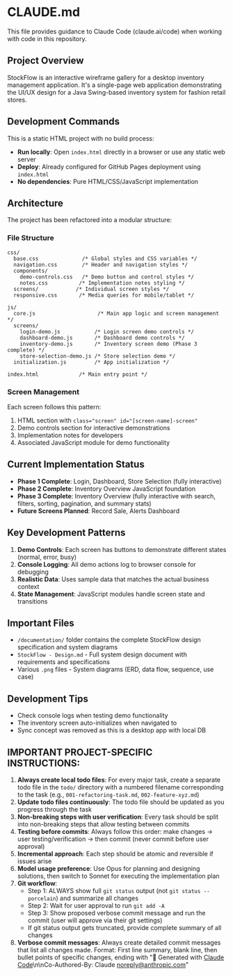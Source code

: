 # CLAUDE.md

This file provides guidance to Claude Code (claude.ai/code) when working with code in this repository.

## Project Overview
StockFlow is an interactive wireframe gallery for a desktop inventory management application. It's a single-page web application demonstrating the UI/UX design for a Java Swing-based inventory system for fashion retail stores.

## Development Commands
This is a static HTML project with no build process:
- **Run locally**: Open `index.html` directly in a browser or use any static web server
- **Deploy**: Already configured for GitHub Pages deployment using `index.html`
- **No dependencies**: Pure HTML/CSS/JavaScript implementation

## Architecture
The project has been refactored into a modular structure:

### File Structure
```
css/
  base.css              /* Global styles and CSS variables */
  navigation.css        /* Header and navigation styles */
  components/
    demo-controls.css   /* Demo button and control styles */
    notes.css          /* Implementation notes styling */
  screens/            /* Individual screen styles */
  responsive.css       /* Media queries for mobile/tablet */

js/
  core.js                    /* Main app logic and screen management */
  screens/
    login-demo.js           /* Login screen demo controls */
    dashboard-demo.js       /* Dashboard demo controls */
    inventory-demo.js       /* Inventory screen demo (Phase 3 complete) */
    store-selection-demo.js /* Store selection demo */
  initialization.js         /* App initialization */

index.html             /* Main entry point */
```

### Screen Management
Each screen follows this pattern:
1. HTML section with `class="screen" id="[screen-name]-screen"`
2. Demo controls section for interactive demonstrations
3. Implementation notes for developers
4. Associated JavaScript module for demo functionality

## Current Implementation Status
- **Phase 1 Complete**: Login, Dashboard, Store Selection (fully interactive)
- **Phase 2 Complete**: Inventory Overview JavaScript foundation
- **Phase 3 Complete**: Inventory Overview (fully interactive with search, filters, sorting, pagination, and summary stats)
- **Future Screens Planned**: Record Sale, Alerts Dashboard

## Key Development Patterns
1. **Demo Controls**: Each screen has buttons to demonstrate different states (normal, error, busy)
2. **Console Logging**: All demo actions log to browser console for debugging
3. **Realistic Data**: Uses sample data that matches the actual business context
4. **State Management**: JavaScript modules handle screen state and transitions

## Important Files
- `/documentation/` folder contains the complete StockFlow design specification and system diagrams
- `StockFlow - Design.md` - Full system design document with requirements and specifications
- Various `.png` files - System diagrams (ERD, data flow, sequence, use case)

## Development Tips
- Check console logs when testing demo functionality
- The inventory screen auto-initializes when navigated to
- Sync concept was removed as this is a desktop app with local DB

## IMPORTANT PROJECT-SPECIFIC INSTRUCTIONS:
1. **Always create local todo files**: For every major task, create a separate todo file in the `todo/` directory with a numbered filename corresponding to the task (e.g., `001-refactoring-task.md`, `002-feature-xyz.md`)
2. **Update todo files continuously**: The todo file should be updated as you progress through the task
3. **Non-breaking steps with user verification**: Every task should be split into non-breaking steps that allow testing between commits
4. **Testing before commits**: Always follow this order: make changes → user testing/verification → then commit (never commit before user approval)
5. **Incremental approach**: Each step should be atomic and reversible if issues arise
6. **Model usage preference**: Use Opus for planning and designing solutions, then switch to Sonnet for executing the implementation plan
7. **Git workflow**: 
   - Step 1: ALWAYS show full `git status` output (not `git status --porcelain`) and summarize all changes
   - Step 2: Wait for user approval to run `git add -A`
   - Step 3: Show proposed verbose commit message and run the commit (user will approve via their git settings)
   - If git status output gets truncated, provide complete summary of all changes
8. **Verbose commit messages**: Always create detailed commit messages that list all changes made. Format: First line summary, blank line, then bullet points of specific changes, ending with "🤖 Generated with [Claude Code](https://claude.ai/code)\n\nCo-Authored-By: Claude <noreply@anthropic.com>"
